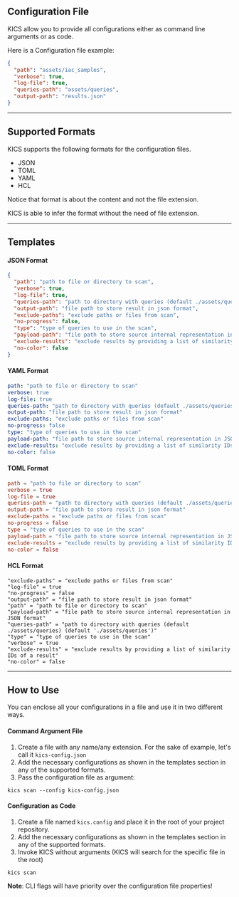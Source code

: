 ## Configuration File

KICS allow you to provide all configurations either as command line arguments or as code.

Here is a Configuration file example:

```JSON
{
  "path": "assets/iac_samples",
  "verbose": true,
  "log-file": true,
  "queries-path": "assets/queries",
  "output-path": "results.json"
}
```

---

## Supported Formats
KICS supports the following formats for the configuration files.

- JSON
- TOML
- YAML
- HCL

Notice that format is about the content and not the file extension.

KICS is able to infer the format without the need of file extension.

---

## Templates

#### JSON Format

```JSON
{
  "path": "path to file or directory to scan",
  "verbose": true,
  "log-file": true,
  "queries-path": "path to directory with queries (default ./assets/queries) (default './assets/queries')",
  "output-path": "file path to store result in json format",
  "exclude-paths": "exclude paths or files from scan",
  "no-progress": false,
  "type": "type of queries to use in the scan",
  "payload-path": "file path to store source internal representation in JSON format",
  "exclude-results": "exclude results by providing a list of similarity IDs of a result",
  "no-color": false
}
```

#### YAML Format

```YAML
path: "path to file or directory to scan"
verbose: true
log-file: true
queries-path: "path to directory with queries (default ./assets/queries) (default './assets/queries')"
output-path: "file path to store result in json format"
exclude-paths: "exclude paths or files from scan"
no-progress: false
type: "type of queries to use in the scan"
payload-path: "file path to store source internal representation in JSON format"
exclude-results: "exclude results by providing a list of similarity IDs of a result"
no-color: false
```

#### TOML Format

```TOML
path = "path to file or directory to scan"
verbose = true
log-file = true
queries-path = "path to directory with queries (default ./assets/queries) (default './assets/queries')"
output-path = "file path to store result in json format"
exclude-paths = "exclude paths or files from scan"
no-progress = false
type = "type of queries to use in the scan"
payload-path = "file path to store source internal representation in JSON format"
exclude-results = "exclude results by providing a list of similarity IDs of a result"
no-color = false
```

#### HCL Format

```hcl
"exclude-paths" = "exclude paths or files from scan"
"log-file" = true
"no-progress" = false
"output-path" = "file path to store result in json format"
"path" = "path to file or directory to scan"
"payload-path" = "file path to store source internal representation in JSON format"
"queries-path" = "path to directory with queries (default ./assets/queries) (default './assets/queries')"
"type" = "type of queries to use in the scan"
"verbose" = true
"exclude-results" = "exclude results by providing a list of similarity IDs of a result"
"no-color" = false
```

---


## How to Use
You can enclose all your configurations in a file and use it in two different ways.

#### Command Argument File

1. Create a file with any name/any extension. For the sake of example, let's call it `kics-config.json`
2. Add the necessary configurations as shown in the templates section in any of the supported formats.
3. Pass the configuration file as argument:
```
kics scan --config kics-config.json
```

#### Configuration as Code

1. Create a file named `kics.config` and place it in the root of your project repository.
2. Add the necessary configurations as shown in the templates section in any of the supported formats.
3. Invoke KICS without arguments (KICS will search for the specific file in the root)
```
kics scan
```

**Note**: CLI flags will have priority over the configuration file properties!
